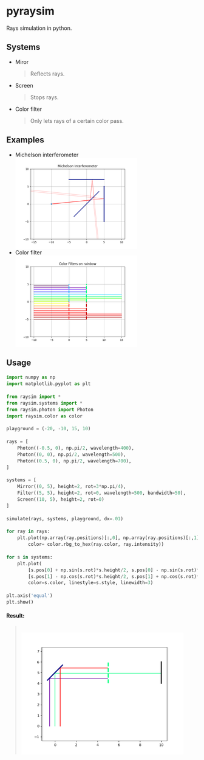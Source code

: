 # pyraysim
Rays simulation in python.

## Systems
- Miror
    > Reflects rays.
- Screen
    > Stops rays.
- Color filter
    > Only lets rays of a certain color pass.

## Examples
- Michelson interferometer
  <br/><img src="./docs/img/michelson.png?raw=True" style="display: block; height: 15rem;" />
- Color filter
  <br/><img src="./docs/img/color_filter.png?raw=True" style="display: block; height: 15rem;" />

## Usage
```python
import numpy as np
import matplotlib.pyplot as plt

from raysim import *
from raysim.systems import *
from raysim.photon import Photon
import raysim.color as color

playground = (-20, -10, 15, 10)

rays = [
    Photon((-0.5, 0), np.pi/2, wavelength=400),
    Photon((0, 0), np.pi/2, wavelength=500),
    Photon((0.5, 0), np.pi/2, wavelength=700),
]

systems = [
    Mirror((0, 5), height=2, rot=3*np.pi/4),
    Filter((5, 5), height=2, rot=0, wavelength=500, bandwidth=50),
    Screen((10, 5), height=2, rot=0)
]

simulate(rays, systems, playground, dx=.01)

for ray in rays:
    plt.plot(np.array(ray.positions)[:,0], np.array(ray.positions)[:,1], 
		color= color.rbg_to_hex(ray.color, ray.intensity))

for s in systems:
	plt.plot(
		[s.pos[0] + np.sin(s.rot)*s.height/2, s.pos[0] - np.sin(s.rot)*s.height/2],
		[s.pos[1] - np.cos(s.rot)*s.height/2, s.pos[1] + np.cos(s.rot)*s.height/2],
		color=s.color, linestyle=s.style, linewidth=3)

plt.axis('equal')
plt.show()
```
#### Result:
> <br/><img src="./docs/img/example.png?raw=True" style="display: block; height: 20rem;" />
